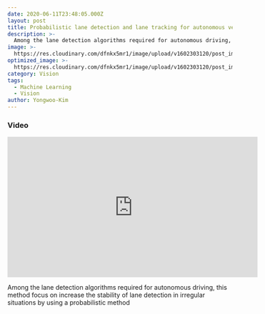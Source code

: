 ```yaml
---
date: 2020-06-11T23:48:05.000Z
layout: post
title: Probabilistic lane detection and lane tracking for autonomous vehicles 
description: >-
  Among the lane detection algorithms required for autonomous driving, this method focus on increase the stability of lane detection in irregular situations by using a probabilistic method
image: >-
  https://res.cloudinary.com/dfnkx5mr1/image/upload/v1602303120/post_img/lane-support_lka_2018_iwrsdl.png
optimized_image: >-
  https://res.cloudinary.com/dfnkx5mr1/image/upload/v1602303120/post_img/lane-support_lka_2018_iwrsdl.png
category: Vision
tags:
  - Machine Learning
  - Vision
author: Yongwoo-Kim
---
```


### Video
<iframe width="560" height="315" src="https://www.youtube.com/embed/AXTk32e9i4Y" frameborder="0" allow="accelerometer; autoplay; clipboard-write; encrypted-media; gyroscope; picture-in-picture" allowfullscreen></iframe>

Among the lane detection algorithms required for autonomous driving, this method focus on increase the stability of lane detection in irregular situations by using a probabilistic method